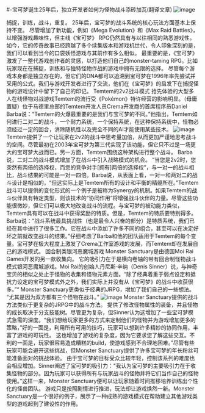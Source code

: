 #-宝可梦诞生25年后，独立开发者如何为怪物战斗添砖加瓦(翻译文章)
![image](https://user-images.githubusercontent.com/54838166/115967726-bfea9080-a566-11eb-8807-b4414f3eafed.png)

捕捉，训练，战斗，重复。 25年后，宝可梦的战斗系统的核心玩法方面基本上保持不变。 尽管增加了新功能，例如《Mega Evolution》和《Max Raid Battles》，以增强游戏趣味性，但主线《宝可梦》 RPG仍然具有与以往相同的熟悉游戏性。如今，它的传奇故事已经跨越了多个续集版本和游戏机世代，令人印象深刻的是，我们可以看到当今的口袋妖怪游戏与其前作有多么相似。 最重要的是，《宝可梦》激发了一整代游戏创作者的灵感，以打造他们自己的monster-taming RPG。比如玩家现在在捕捉，训练和与独特怪物作战的游戏中拥有无限的选择。 尽管每个游戏本身都是独立存在的，但它们的DNA都可以追溯到宝可梦在1996年率先尝试并采用的公式。我们与游戏开发者进行了交流，他们在《宝可梦》的启发下在捕捉怪物的游戏设计中留下了自己的印记。
Temtem的2v2战斗模式
抢先体验的大型多人在线怪物对战游戏Temtem的流行受《Pokémon》特许经营的影响明显。（母庸置疑）位于马德里总部的Temtem开发人员Crema开发商的首席程序员Daniel Barba说：“Temtem的火爆最重要的是我们与宝可梦的不同。”他指出，Temtem如何进行二对二的战斗，一个耐力系统，一个保持系统，在这种保持系统中，怪物必须经过一定的回合，消除随机性以及完全不同的AI才能使用某些技术。
![image](https://user-images.githubusercontent.com/54838166/115967763-f6c0a680-a566-11eb-905b-7479f9ecd844.png)
Temtem提供了一个让玩家在2v2的战斗中思考量加倍，从而更加严谨地思考战斗的空间。尽管最初在2003年宝可梦为第三代实现了该功能，但它只不过是一场更大的宝可梦大战而已。另一方面，Temtem围绕这种架构进行整个战斗。
Barba说，二对二的战斗模式增加了在战斗中引入战略模式的机会。 “当您是2v2时，您突然有两倍的选择权，而您的竞争对手[拥有]两倍的选择权”，与一对一的战斗相比，战斗结果的可能是一对一四倍。Barba说，从表面上看，一对一和两对二的战斗设计是相似的，“但这实际上是Temtem所有的设计和平衡的精髓所在。”Temtem战斗可以提供的变化形式的一个例子是被称为Synergy的机制。如果Temtem的战斗伙伴具有特定类型，则该技术的“协同作用”将增强战斗伙伴的力量。尽管这些功能很微妙，但它们可以极大地改变战斗的流程。与宝可梦的被动能力类似，Temtem具有可以在战斗中获得奖励的特质。但是，Temtem的特质要特别得多。Barba说：“战斗系统最具挑战性（也是最令人兴奋的部分）是特质系统，我们已经在其中进行了很多工作。它在战斗中添加了许多不同的组合，甚至可以在决定好坏之前就改变战斗的结果。”仔细考虑了Barba和他的团队适用于Temtem的每个变量。宝可梦在极大程度上激发了Crema工作室游戏的发展，而Temtem却在发展自己的游戏模式。
回合制类银河恶魔城游戏
Monster Sanctuary是由德国Moi Rai Games开发的另一款收集向。 它的吸引力在于是横向卷轴的带有回合制怪物战斗模式银河恶魔城游戏。Moi Rai的创始人丹尼斯·辛纳（Denis Sinner）说，与神奇宝贝的相似之处止于怪物的收集和怪物元素方面。“除了经典着重于弱点设定和抵抗力设定的宝可梦模式外之外，我们实际上并没有从《宝可梦》的战斗中收获很多。”“ Monster Sanctuary更类似于经典的JRPG，增加了我们自己的一些想法。 “尤其是因为双方都有三个怪物在战斗。”
![image](https://user-images.githubusercontent.com/54838166/115982552-a2511180-a5ce-11eb-81ff-6aafb05aaedf.png)
Monster Sanctuary提供的战斗方法类似于更复杂的JRPG中的战斗方法。 提供了修改怪物属性的装备，并且怪物的成长取决于分支技能树。尽管更为复杂，但Sinner认为这增加了一些宝可梦模式急需的深度。“我们想给玩家更多的方式来定制他们的怪物并为游戏增加更多的策略，”好的一面是，利用所有可用的技巧，玩家可以想到许多精妙的协同作用，丰富了游戏的可玩性。 这也增加了游戏的复杂度，因为它要求您了解这些交互。不利的一面是，玩家很容易造成糟糕的build，使游戏感到不合理地困难。”尽管有些玩家可能会避开这些挑战，但Monster Sanctuary提供了许多宝可梦的年长粉丝可能准备面对的挑战体验。 由于宝可梦的目标受众比较年轻，控制该系列的难度也会相应增加。Sinner阐述了宝可梦的吸引力：“我认为宝可梦的主要吸引力在于收集怪物的部分。因为玩家可以获得所有与玩家战斗的怪物并将它们当作自己的怪物使用。”这样一来，Monster Sanctuary便可以让玩家随着时间推移培养训练出个性化的怪兽团队。 游戏只是按照剧情进行推进，玩法却让游戏焕然一新。Monster Sanctuary是一个很好的例子，展示了一种成熟的游戏模式在帮助建立其他游戏类型的游戏起到了建设性的作用。
